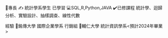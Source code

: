 🦾專長
✍️ 統計學系學生
已學習
💻SQL,R,Python,JAVA
✔️已修課程
統計學、迴歸分析、實驗設計、抽樣調查、線性代數

經驗
🎒銘傳大學 國際企業學系 行銷組
🎒輔仁大學 統計資訊學系<預計2024年畢業>
